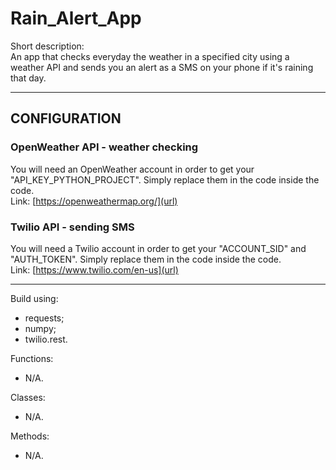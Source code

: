 # Rain_Alert_App  

Short description:  
An app that checks everyday the weather in a specified city using a weather API and sends you an alert as a SMS on your phone if it's raining that day.  

---

## CONFIGURATION  

### OpenWeather API - weather checking  
You will need an OpenWeather account in order to get your "API_KEY_PYTHON_PROJECT". Simply replace them in the code inside the code.  
Link: [https://openweathermap.org/](url)  

### Twilio API - sending SMS
You will need a Twilio account in order to get your "ACCOUNT_SID" and "AUTH_TOKEN". Simply replace them in the code inside the code.  
Link: [https://www.twilio.com/en-us](url)  

---

Build using: 
- requests;
- numpy;
- twilio.rest.

Functions:
- N/A.

Classes:
- N/A.

Methods:
- N/A.
